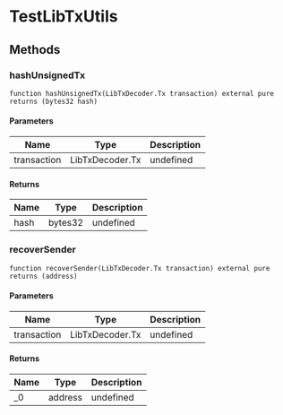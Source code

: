 # TestLibTxUtils









## Methods

### hashUnsignedTx

```solidity
function hashUnsignedTx(LibTxDecoder.Tx transaction) external pure returns (bytes32 hash)
```





#### Parameters

| Name | Type | Description |
|---|---|---|
| transaction | LibTxDecoder.Tx | undefined |

#### Returns

| Name | Type | Description |
|---|---|---|
| hash | bytes32 | undefined |

### recoverSender

```solidity
function recoverSender(LibTxDecoder.Tx transaction) external pure returns (address)
```





#### Parameters

| Name | Type | Description |
|---|---|---|
| transaction | LibTxDecoder.Tx | undefined |

#### Returns

| Name | Type | Description |
|---|---|---|
| _0 | address | undefined |




